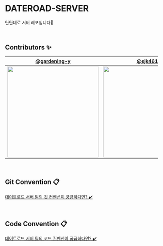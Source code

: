 # DATEROAD-SERVER
탄탄데로 서버 레포입니다🩷

<br>

## Contributors ✨

<div align=center>
  
| [@gardening-y](https://github.com/gardening-y) | [@sjk4618](https://github.com/sjk4618) | [@rlarlgnszx](https://github.com/rlarlgnszx) | 
| :---: | :---: | :---: |
|<img width="300" src="https://github.com/TeamDATEROAD/DATEROAD-SERVER/assets/102401928/b2e98dff-0e5f-49a7-b9bb-7cdca755dd64">|<img width="300" src="https://github.com/TeamDATEROAD/DATEROAD-SERVER/assets/102401928/2360f94a-bf0e-4b5e-b008-f34a6ab7bc77">|<img width="300" src="https://github.com/TeamDATEROAD/DATEROAD-SERVER/assets/102401928/054941bd-3132-4051-bac4-c2c9a04a366a">|

</div>

<br>

## Git Convention 📋
[데이트로드 서버 팀의 깃 컨벤션이 궁금하다면? ✔️](https://hooooooni.notion.site/Git-Convention-d8f7892977924a76a0fcad3019d3f692?pvs=4)

<br>

## Code Convention 📋
[데이트로드 서버 팀의 코드 컨벤션이 궁금하다면? ✔️](https://hooooooni.notion.site/Code-Convention-25494a4fa90d4875a277dd51e27e51d6?pvs=4)

<br>
